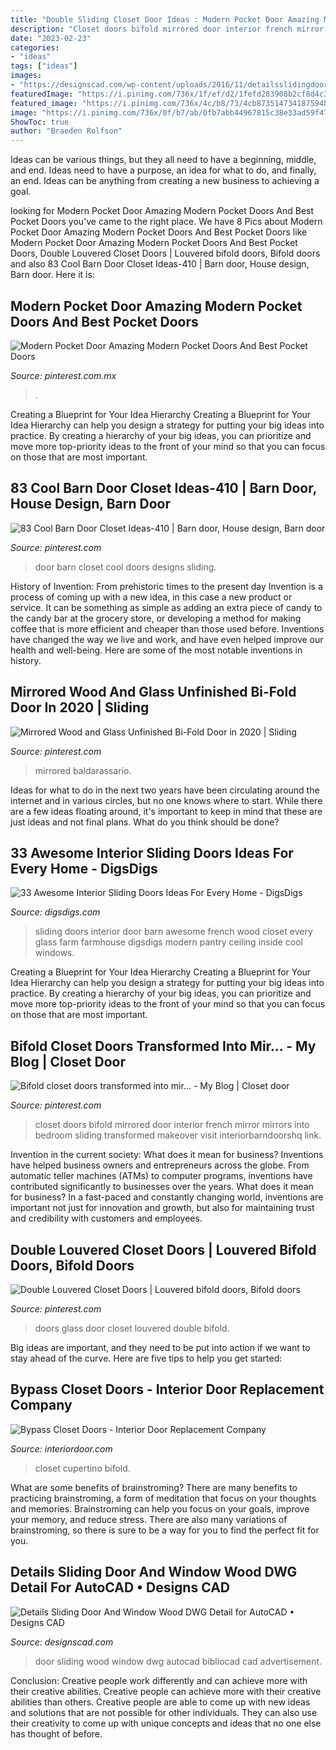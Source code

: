 ```yaml
---
title: "Double Sliding Closet Door Ideas : Modern Pocket Door Amazing Modern Pocket Doors And Best Pocket Doors"
description: "Closet doors bifold mirrored door interior french mirror mirrors into bedroom sliding transformed makeover visit interiorbarndoorshq link"
date: "2023-02-23"
categories:
- "ideas"
tags: ["ideas"]
images:
- "https://designscad.com/wp-content/uploads/2016/11/detailsslidingdoorandwindowwood_47756.gif"
featuredImage: "https://i.pinimg.com/736x/1f/ef/d2/1fefd283908b2cf8d4c3a3c37de6925f.jpg"
featured_image: "https://i.pinimg.com/736x/4c/b8/73/4cb873514734187594b319cf48d1b742--glass-closet-doors-pantry-doors.jpg"
image: "https://i.pinimg.com/736x/0f/b7/ab/0fb7abb44967815c38e33ad59f474631.jpg"
ShowToc: true
author: "Braeden Rolfson"
---
```



Ideas can be various things, but they all need to have a beginning, middle, and end. Ideas need to have a purpose, an idea for what to do, and finally, an end. Ideas can be anything from creating a new business to achieving a goal.

	

		
looking for Modern Pocket Door Amazing Modern Pocket Doors And Best Pocket Doors you've came to the right place. We have 8 Pics about Modern Pocket Door Amazing Modern Pocket Doors And Best Pocket Doors like Modern Pocket Door Amazing Modern Pocket Doors And Best Pocket Doors, Double Louvered Closet Doors | Louvered bifold doors, Bifold doors and also 83 Cool Barn Door Closet Ideas-410 | Barn door, House design, Barn door. Here it is:
		
    
## Modern Pocket Door Amazing Modern Pocket Doors And Best Pocket Doors

<img loading=lazy src="https://i.pinimg.com/736x/5d/31/61/5d31616aa42170974722c4521733f69b.jpg" onerror="this.onerror=null;this.src='https://tse4.mm.bing.net/th?id=OIP.4YxSakYQzgnyDyUkWxHpKgHaLJ&amp;pid=15.1';" alt="Modern Pocket Door Amazing Modern Pocket Doors And Best Pocket Doors">

_Source: pinterest.com.mx_

>. 

	

Creating a Blueprint for Your Idea Hierarchy
Creating a Blueprint for Your Idea Hierarchy can help you design a strategy for putting your big ideas into practice. By creating a hierarchy of your big ideas, you can prioritize and move more top-priority ideas to the front of your mind so that you can focus on those that are most important.

    
## 83 Cool Barn Door Closet Ideas-410 | Barn Door, House Design, Barn Door

<img loading=lazy src="https://i.pinimg.com/736x/1f/ef/d2/1fefd283908b2cf8d4c3a3c37de6925f.jpg" onerror="this.onerror=null;this.src='https://tse2.mm.bing.net/th?id=OIP.2NmuhDU2J4XQqropEz2JWQHaKl&amp;pid=15.1';" alt="83 Cool Barn Door Closet Ideas-410 | Barn door, House design, Barn door">

_Source: pinterest.com_

>door barn closet cool doors designs sliding. 

	

History of Invention: From prehistoric times to the present day
Invention is a process of coming up with a new idea, in this case a new product or service. It can be something as simple as adding an extra piece of candy to the candy bar at the grocery store, or developing a method for making coffee that is more efficient and cheaper than those used before. Inventions have changed the way we live and work, and have even helped improve our health and well-being. Here are some of the most notable inventions in history.

    
## Mirrored Wood And Glass Unfinished Bi-Fold Door In 2020 | Sliding

<img loading=lazy src="https://i.pinimg.com/736x/6f/60/62/6f6062b28ad524636aefb9698b396659.jpg" onerror="this.onerror=null;this.src='https://tse2.mm.bing.net/th?id=OIP.XXFQBMS_qLMF9XHViLZqMAHaHa&amp;pid=15.1';" alt="Mirrored Wood and Glass Unfinished Bi-Fold Door in 2020 | Sliding">

_Source: pinterest.com_

>mirrored baldarassario. 

	

Ideas for what to do in the next two years have been circulating around the internet and in various circles, but no one knows where to start. While there are a few ideas floating around, it's important to keep in mind that these are just ideas and not final plans. What do you think should be done?

    
## 33 Awesome Interior Sliding Doors Ideas For Every Home - DigsDigs

<img loading=lazy src="http://www.digsdigs.com/photos/awesome-interior-sliding-doors-ideas-for-every-home-1.jpg" onerror="this.onerror=null;this.src='https://tse3.mm.bing.net/th?id=OIP.EfvWo9JLoBlSfOA76AW6zwHaJS&amp;pid=15.1';" alt="33 Awesome Interior Sliding Doors Ideas For Every Home - DigsDigs">

_Source: digsdigs.com_

>sliding doors interior door barn awesome french wood closet every glass farm farmhouse digsdigs modern pantry ceiling inside cool windows. 

	

Creating a Blueprint for Your Idea Hierarchy
Creating a Blueprint for Your Idea Hierarchy can help you design a strategy for putting your big ideas into practice. By creating a hierarchy of your big ideas, you can prioritize and move more top-priority ideas to the front of your mind so that you can focus on those that are most important.

    
## Bifold Closet Doors Transformed Into Mir... - My Blog | Closet Door

<img loading=lazy src="https://i.pinimg.com/736x/0f/b7/ab/0fb7abb44967815c38e33ad59f474631.jpg" onerror="this.onerror=null;this.src='https://tse2.mm.bing.net/th?id=OIP.Cdtrb4AkNMAWujblDxGpaAHaJ3&amp;pid=15.1';" alt="Bifold closet doors transformed into mir... - My Blog | Closet door">

_Source: pinterest.com_

>closet doors bifold mirrored door interior french mirror mirrors into bedroom sliding transformed makeover visit interiorbarndoorshq link. 

	

Invention in the current society: What does it mean for business?
Inventions have helped business owners and entrepreneurs across the globe. From automatic teller machines (ATMs) to computer programs, inventions have contributed significantly to businesses over the years. What does it mean for business? In a fast-paced and constantly changing world, inventions are important not just for innovation and growth, but also for maintaining trust and credibility with customers and employees.

    
## Double Louvered Closet Doors | Louvered Bifold Doors, Bifold Doors

<img loading=lazy src="https://i.pinimg.com/736x/4c/b8/73/4cb873514734187594b319cf48d1b742--glass-closet-doors-pantry-doors.jpg" onerror="this.onerror=null;this.src='https://tse2.mm.bing.net/th?id=OIP.kyuEKzm97l0vqFG2TgIu1AHaH2&amp;pid=15.1';" alt="Double Louvered Closet Doors | Louvered bifold doors, Bifold doors">

_Source: pinterest.com_

>doors glass door closet louvered double bifold. 

	

Big ideas are important, and they need to be put into action if we want to stay ahead of the curve. Here are five tips to help you get started: 

    
## Bypass Closet Doors - Interior Door Replacement Company

<img loading=lazy src="https://www.interiordoor.com/wp-content/uploads/2015/09/wbs-mirror-1.jpg" onerror="this.onerror=null;this.src='https://tse4.mm.bing.net/th?id=OIP.GP4UchV-fYf1akIY99URawHaLv&amp;pid=15.1';" alt="Bypass Closet Doors - Interior Door Replacement Company">

_Source: interiordoor.com_

>closet cupertino bifold. 

	

What are some benefits of brainstroming?
There are many benefits to practicing brainstroming, a form of meditation that focus on your thoughts and memories. Brainstroming can help you focus on your goals, improve your memory, and reduce stress. There are also many variations of brainstroming, so there is sure to be a way for you to find the perfect fit for you.

    
## Details Sliding Door And Window Wood DWG Detail For AutoCAD • Designs CAD

<img loading=lazy src="https://designscad.com/wp-content/uploads/2016/11/detailsslidingdoorandwindowwood_47756.gif" onerror="this.onerror=null;this.src='https://tse4.mm.bing.net/th?id=OIP.zZJboy6vWGSMKRoyQ3pIBwHaFN&amp;pid=15.1';" alt="Details Sliding Door And Window Wood DWG Detail for AutoCAD • Designs CAD">

_Source: designscad.com_

>door sliding wood window dwg autocad bibliocad cad advertisement. 

	

Conclusion: Creative people work differently and can achieve more with their creative abilities.
Creative people can achieve more with their creative abilities than others. Creative people are able to come up with new ideas and solutions that are not possible for other individuals. They can also use their creativity to come up with unique concepts and ideas that no one else has thought of before.

